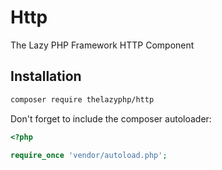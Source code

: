 # Http
The Lazy PHP Framework HTTP Component

## Installation
```bash
composer require thelazyphp/http
```

Don't forget to include the composer autoloader:
```php
<?php

require_once 'vendor/autoload.php';
```
